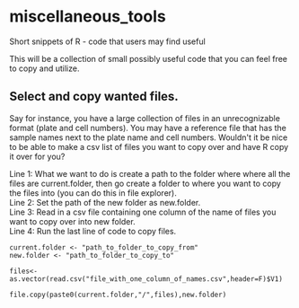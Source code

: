 # miscellaneous_tools
Short snippets of R - code that users may find useful

This will be a collection of small possibly useful code that you can feel free to copy and utilize.


## Select and copy wanted files.    
Say for instance, you have a large collection of files in an unrecognizable format (plate and cell numbers). You may have a reference file that has the sample names next to the plate name and cell numbers. Wouldn't it be nice to be able to make a csv list of files you want to copy over and have R copy it over for you?     

Line 1: What we want to do is create a path to the folder where where all the files are current.folder, then go create a folder to where you want to copy the files into (you can do this in file explorer).     
Line 2: Set the path of the new folder as new.folder.       
Line 3: Read in a csv file containing one column of the name of files you want to copy over into new folder.          
Line 4: Run the last line of code to copy files.        
```
current.folder <- "path_to_folder_to_copy_from"
new.folder <- "path_to_folder_to_copy_to"

files<-as.vector(read.csv("file_with_one_column_of_names.csv",header=F)$V1)

file.copy(paste0(current.folder,"/",files),new.folder)
```